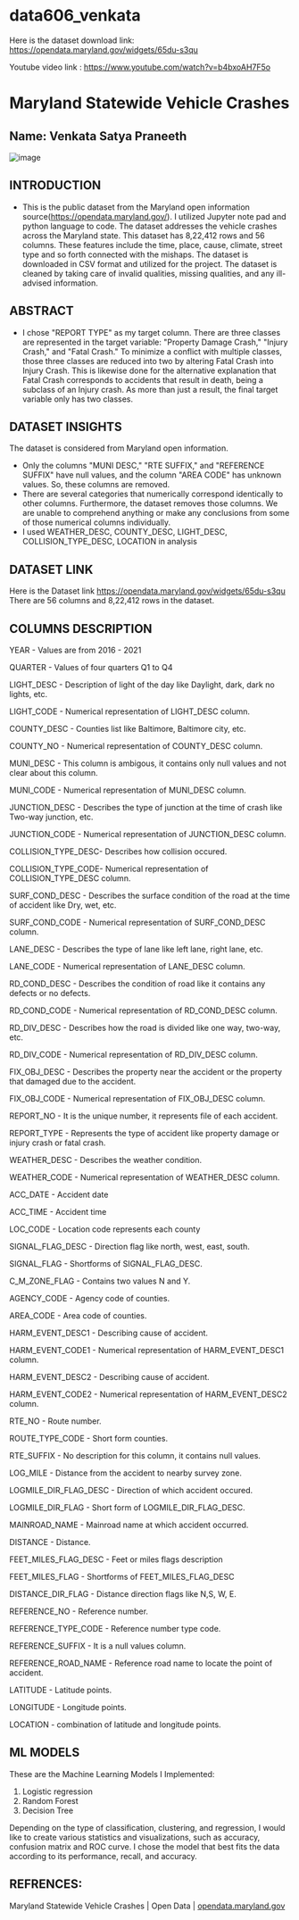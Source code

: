 # data606_venkata

Here is the dataset download link: https://opendata.maryland.gov/widgets/65du-s3qu
 
Youtube video link : https://www.youtube.com/watch?v=b4bxoAH7F5o

# Maryland Statewide Vehicle Crashes
## Name: Venkata Satya Praneeth
![image](https://user-images.githubusercontent.com/103671539/192869586-eae8f619-8dc3-4707-8b35-453e19524c14.png)
## INTRODUCTION
- This is the public dataset from the Maryland open information source(https://opendata.maryland.gov/). I utilized Jupyter note pad and python language to code. The dataset addresses the vehicle crashes across the Maryland state. This dataset has 8,22,412 rows and 56 columns. These features include the time, place, cause, climate, street type and so forth connected with the mishaps. The dataset is downloaded in CSV format and utilized for the project. The dataset is cleaned by taking care of invalid qualities, missing qualities, and any ill-advised information.

## ABSTRACT
- I chose "REPORT TYPE" as my target column. There are three classes are represented in the target variable: "Property Damage Crash," "Injury Crash," and "Fatal Crash." To minimize a conflict with multiple classes, those three classes are reduced into two by altering Fatal Crash into Injury Crash. This is likewise done for the alternative explanation that Fatal Crash corresponds to accidents that result in death, being a subclass of an Injury crash. As more than just a result, the final target variable only has two classes.
  
## DATASET INSIGHTS
The dataset is considered from Maryland open information. 
- Only the columns "MUNI DESC," "RTE SUFFIX," and "REFERENCE SUFFIX" have null values, and the column "AREA CODE" has unknown values. So, these columns are removed.
- There are several categories that numerically correspond identically to other columns. Furthermore, the dataset removes those columns. We are unable to comprehend anything or make any conclusions from some of those numerical columns individually.
- I used WEATHER_DESC, COUNTY_DESC, LIGHT_DESC, COLLISION_TYPE_DESC, LOCATION in analysis

## DATASET LINK
Here is the Dataset link https://opendata.maryland.gov/widgets/65du-s3qu
There are 56 columns and 8,22,412 rows in the dataset. 

## COLUMNS DESCRIPTION 

YEAR - Values are from 2016 - 2021

QUARTER - Values of four quarters Q1 to Q4

LIGHT_DESC - Description of light of the day like Daylight, dark, dark no lights, etc.

LIGHT_CODE - Numerical representation of LIGHT_DESC column.

COUNTY_DESC - Counties list like Baltimore, Baltimore city, etc.

COUNTY_NO - Numerical representation of COUNTY_DESC column.

MUNI_DESC - This column is ambigous, it contains only null values and not clear about this column.

MUNI_CODE - Numerical representation of MUNI_DESC column.

JUNCTION_DESC - Describes the type of junction at the time of crash like Two-way junction, etc.

JUNCTION_CODE - Numerical representation of JUNCTION_DESC column.

COLLISION_TYPE_DESC- Describes how collision occured.

COLLISION_TYPE_CODE- Numerical representation of COLLISION_TYPE_DESC column.

SURF_COND_DESC - Describes the surface condition of the road at the time of accident like Dry, wet, etc.

SURF_COND_CODE - Numerical representation of SURF_COND_DESC column.

LANE_DESC - Describes the type of lane like left lane, right lane, etc.

LANE_CODE - Numerical representation of LANE_DESC column.

RD_COND_DESC - Describes the condition of road like it contains any defects or no defects.

RD_COND_CODE - Numerical representation of RD_COND_DESC column.

RD_DIV_DESC - Describes how the road is divided like one way, two-way, etc.

RD_DIV_CODE - Numerical representation of RD_DIV_DESC column.

FIX_OBJ_DESC - Describes the property near the accident or the property that damaged due to the accident.

FIX_OBJ_CODE - Numerical representation of FIX_OBJ_DESC column.

REPORT_NO - It is the unique number, it represents file of each accident.

REPORT_TYPE - Represents the type of accident like property damage or injury crash or fatal crash.

WEATHER_DESC - Describes the weather condition.

WEATHER_CODE - Numerical representation of WEATHER_DESC column.

ACC_DATE - Accident date

ACC_TIME - Accident time

LOC_CODE - Location code represents each county

SIGNAL_FLAG_DESC - Direction flag like north, west, east, south.

SIGNAL_FLAG - Shortforms of SIGNAL_FLAG_DESC.

C_M_ZONE_FLAG - Contains two values N and Y.

AGENCY_CODE - Agency code of counties.

AREA_CODE - Area code of counties.

HARM_EVENT_DESC1 - Describing cause of accident.

HARM_EVENT_CODE1 - Numerical representation of HARM_EVENT_DESC1 column.

HARM_EVENT_DESC2 - Describing cause of accident.

HARM_EVENT_CODE2 - Numerical representation of HARM_EVENT_DESC2 column.

RTE_NO - Route number.

ROUTE_TYPE_CODE - Short form counties.

RTE_SUFFIX - No description for this column, it contains null values.

LOG_MILE - Distance from the accident to nearby survey zone.

LOGMILE_DIR_FLAG_DESC - Direction of which accident occured.

LOGMILE_DIR_FLAG - Short form of LOGMILE_DIR_FLAG_DESC.

MAINROAD_NAME - Mainroad name at which accident occurred.

DISTANCE - Distance.

FEET_MILES_FLAG_DESC - Feet or miles flags description

FEET_MILES_FLAG - Shortforms of FEET_MILES_FLAG_DESC

DISTANCE_DIR_FLAG - Distance direction flags like N,S, W, E.

REFERENCE_NO - Reference number.

REFERENCE_TYPE_CODE - Reference number type code.

REFERENCE_SUFFIX - It is a null values column.

REFERENCE_ROAD_NAME - Reference road name to locate the point of accident.

LATITUDE - Latitude points.

LONGITUDE - Longitude points.

LOCATION - combination of latitude and longitude points.

## ML MODELS
These are the Machine Learning Models I Implemented:
1.	Logistic regression
2.	 Random Forest
3.	 Decision Tree

Depending on the type of classification, clustering, and regression, I would like to create various statistics and visualizations, such as accuracy, confusion matrix and ROC curve. I chose the model that best fits the data according to its performance, recall, and accuracy.

 
## REFRENCES:
Maryland Statewide Vehicle Crashes | Open Data | [opendata.maryland.gov](url)
